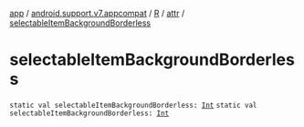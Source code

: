 [app](../../../index.md) / [android.support.v7.appcompat](../../index.md) / [R](../index.md) / [attr](index.md) / [selectableItemBackgroundBorderless](./selectable-item-background-borderless.md)

# selectableItemBackgroundBorderless

`static val selectableItemBackgroundBorderless: `[`Int`](https://kotlinlang.org/api/latest/jvm/stdlib/kotlin/-int/index.html)
`static val selectableItemBackgroundBorderless: `[`Int`](https://kotlinlang.org/api/latest/jvm/stdlib/kotlin/-int/index.html)